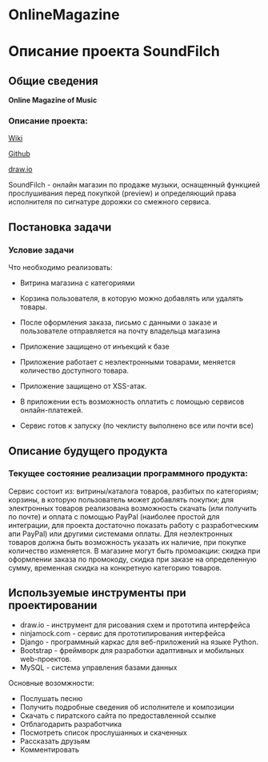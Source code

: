 # OnlineMagazine

Описание проекта SoundFilch
========================================


Общие сведения
--------------

**Online Magazine of Music**

### Описание проекта:

[Wiki](http://wiki.cs.hse.ru/Проектная_работа_2_курс_(2016))

[Github](https://github.com/feelemon/OnlineMagazine)

[draw.io](https://www.draw.io/#G0B3fs3UtoJ8aZYW4tVnJrcEFHcnc)

SoundFilch - онлайн магазин по продаже музыки, оснащенный функцией прослушивания перед покупкой (preview) и определяющий права исполнителя по сигнатуре дорожки со смежного сервиса.


Постановка задачи
-----------------

### Условие задачи
Что необходимо реализовать:

* Витрина магазина с категориями
* Корзина пользователя, в которую можно добавлять или удалять товары.
* После оформления заказа, письмо с данными о заказе и пользователе отправляется на почту владельца магазина
* Приложение защищено от инъекций к базе

* Приложение работает с неэлектронными товарами, меняется количество доступного товара.
* Приложение защищено от XSS-атак.

* В приложении есть возможность оплатить с помощью сервисов онлайн-платежей.
* Сервис готов к запуску (по чеклисту выполнено все или почти все)

Описание будущего продукта 
-------------------------------------------------------

### Текущее состояние реализации программного продукта:

Сервис состоит из: витрины/каталога товаров, разбитых по категориям; корзины, в которую пользователь может добавлять покупки; для электронных товаров реализована возможность скачать (или получить по почте) и оплата с помощью PayPal (наиболее простой для интеграции, для проекта достаточно показать работу с разработческим апи PayPal) или другими системами оплаты. Для неэлектронных товаров должна быть возможность указать их наличие, при покупке количество изменяется. В магазине могут быть промоакции: скидка при оформлении заказа по промокоду, скидка при заказе на определенную сумму, временная скидка на конкретную категорию товаров.

Используемые инструменты при проектировании
-----------------------------------------
* draw.io - инструмент для рисования схем и прототипа интерфейса
* ninjamock.com - сервис для прототипирования интерфейса
* Django - программный каркас для веб-приложений на языке Python.
* Bootstrap - фреймворк для разработки адаптивных и мобильных web-проектов.
* MySQL - система управления базами данных

Основные возомжности:
 * Послушать песню
 * Получить подробные сведения об исполнителе и композиции
 * Скачать с пиратского сайта по предоставленной ссылке
 * Отблагодарить разработчика
 * Посмотреть список прослушанных и скаченных
 * Рассказать друзьям
 * Комментировать
